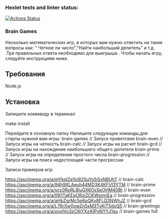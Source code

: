 ### Hexlet tests and linter status:
[![Actions Status](https://github.com/VasiliiLvov/js-starter-project-44/actions/workflows/hexlet-check.yml/badge.svg)](https://github.com/VasiliiLvov/js-starter-project-44/actions)

### Brain Games
Несколько математических игр, в которых вам нужно ответить на такие вопросы как: " Четное ли число","Найти наибольший делитель" и т.д. .Три правильных ответа необходимо для выигрыша . Чтобы начать игру, следуйте инструкциям ниже.

## Требования
 Node.js

## Установка
Запишите комманду в терминал

make install

Перейдите в основную папку
Напишите следующие команды,для старты нужной вам игры:
brain-games // Запуск приветсвия
brain-even // Запуск игры на четность
brain-calc // Запуск игры на расчет
brain-gcd // Запуск игры на нахождение наибольшего общего делителя
brain-prime // Запуск игры на определение простого числа
brain-progression // Запуск игры на поиск недостоющей части прогрессии 


Записи примеров игр:

https://asciinema.org/a/mYkqIZe1lo92SuYo5i5xNBUhT // brain-calc
https://asciinema.org/a/94h9XLAeuh44MD3K4KFVI3YTM // brain-prime
https://asciinema.org/a/scc0RoRL8IuGX6OsSeOHM40Bt // brain-even
https://asciinema.org/a/ll9i1TaKEqORziZCKWsmriEa // brain-progression
https://asciinema.org/a/aHbZgrMc5p6pQKy8FLQ3NWhJZ // brain-gcd
https://asciinema.org/a/L76rXw0owZn5xM3TyKjT5doQ5 // brain-greetings
https://asciinema.org/a/zoolVo3zC6iYXzA1PxNYYJ1gu // brain-games full
